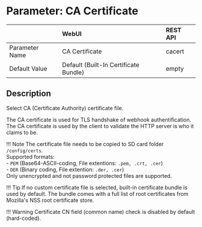 # Parameter: CA Certificate

|                   | WebUI               | REST API
|:---               |:---                 |:----
| Parameter Name    | CA Certificate      | cacert
| Default Value     | Default (Built-In Certificate Bundle) | empty


## Description

Select CA (Certificate Authority) certificate file.<br>

The CA certificate is used for TLS handshake of webhook authentification. The CA certificate is 
used by the client to validate the HTTP server is who it claims to be.


!!! Note
    The certificate file needs to be copied to SD card folder `/config/certs`.<br>
    Supported formats:<br>
    - `PEM` (Base64-ASCII-coding, File extentions: `.pem, .crt, .cer`)<br>
    - `DER` (Binary coding, File extention: `.der, .cer`)<br>
    Only unencrypted and not password protected files are supported.


!!! Tip
    If no custom certificate file is selected, built-in certificate bundle is used by default. 
    The bundle comes with a full list of root certificates from Mozilla's NSS root certificate store. 

  
!!! Warning
    Certificate CN field (common name) check is disabled by default (hard-coded).
